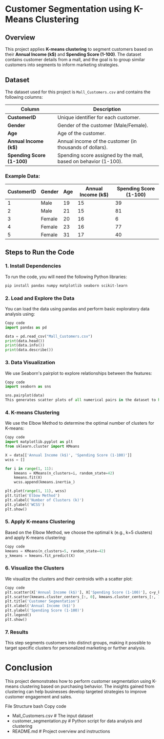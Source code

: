 # Customer Segmentation using K-Means Clustering

## Overview

This project applies **K-means clustering** to segment customers based on their **Annual Income (k$)** and **Spending Score (1-100)**. The dataset contains customer details from a mall, and the goal is to group similar customers into segments to inform marketing strategies.

## Dataset

The dataset used for this project is `Mall_Customers.csv` and contains the following columns:

| Column                     | Description                                                   |
|----------------------------|---------------------------------------------------------------|
| **CustomerID**              | Unique identifier for each customer.                          |
| **Gender**                  | Gender of the customer (Male/Female).                         |
| **Age**                     | Age of the customer.                                          |
| **Annual Income (k$)**      | Annual income of the customer (in thousands of dollars).      |
| **Spending Score (1-100)**  | Spending score assigned by the mall, based on behavior (1-100).|

### Example Data:

| CustomerID | Gender | Age | Annual Income (k$) | Spending Score (1-100) |
|------------|--------|-----|--------------------|------------------------|
| 1          | Male   | 19  | 15                 | 39                     |
| 2          | Male   | 21  | 15                 | 81                     |
| 3          | Female | 20  | 16                 | 6                      |
| 4          | Female | 23  | 16                 | 77                     |
| 5          | Female | 31  | 17                 | 40                     |

## Steps to Run the Code

### 1. Install Dependencies

To run the code, you will need the following Python libraries:

```bash
pip install pandas numpy matplotlib seaborn scikit-learn
```
### 2. Load and Explore the Data
You can load the data using pandas and perform basic exploratory data analysis using:

```python
Copy code
import pandas as pd

data = pd.read_csv("Mall_Customers.csv")
print(data.head())
print(data.info())
print(data.describe())
```
### 3. Data Visualization
We use Seaborn's pairplot to explore relationships between the features:

```python
Copy code
import seaborn as sns

sns.pairplot(data)
This generates scatter plots of all numerical pairs in the dataset to help visualize any trends or clusters.
```

### 4. K-means Clustering
We use the Elbow Method to determine the optimal number of clusters for K-means:

```python
Copy code
import matplotlib.pyplot as plt
from sklearn.cluster import KMeans

X = data[['Annual Income (k$)', 'Spending Score (1-100)']]
wcss = []

for i in range(1, 11):
    kmeans = KMeans(n_clusters=i, random_state=42)
    kmeans.fit(X)
    wcss.append(kmeans.inertia_)

plt.plot(range(1, 11), wcss)
plt.title('Elbow Method')
plt.xlabel('Number of Clusters (k)')
plt.ylabel('WCSS')
plt.show()
```
### 5. Apply K-means Clustering
Based on the Elbow Method, we choose the optimal k (e.g., k=5 clusters) and apply K-means clustering:

```python
Copy code
kmeans = KMeans(n_clusters=5, random_state=42)
y_kmeans = kmeans.fit_predict(X)
```
### 6. Visualize the Clusters
We visualize the clusters and their centroids with a scatter plot:

```python
Copy code
plt.scatter(X['Annual Income (k$)'], X['Spending Score (1-100)'], c=y_kmeans, s=50, cmap='viridis')
plt.scatter(kmeans.cluster_centers_[:, 0], kmeans.cluster_centers_[:, 1], s=200, c='red', marker='*', label='Centroids')
plt.title('Customer Segmentation')
plt.xlabel('Annual Income (k$)')
plt.ylabel('Spending Score (1-100)')
plt.legend()
plt.show()
```
### 7. Results
This step segments customers into distinct groups, making it possible to target specific clusters for personalized marketing or further analysis.

# Conclusion
This project demonstrates how to perform customer segmentation using K-means clustering based on purchasing behavior. The insights gained from clustering can help businesses develop targeted strategies to improve customer engagement and sales.

File Structure
bash
Copy code
- Mall_Customers.csv    # The input dataset
- customer_segmentation.py  # Python script for data analysis and clustering
- README.md             # Project overview and instructions
